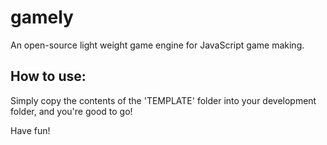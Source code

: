 # gamely
An open-source light weight game engine for JavaScript game making.
## How to use:
Simply copy the contents of the 'TEMPLATE' folder into your development folder, and you're good to go!

Have fun!